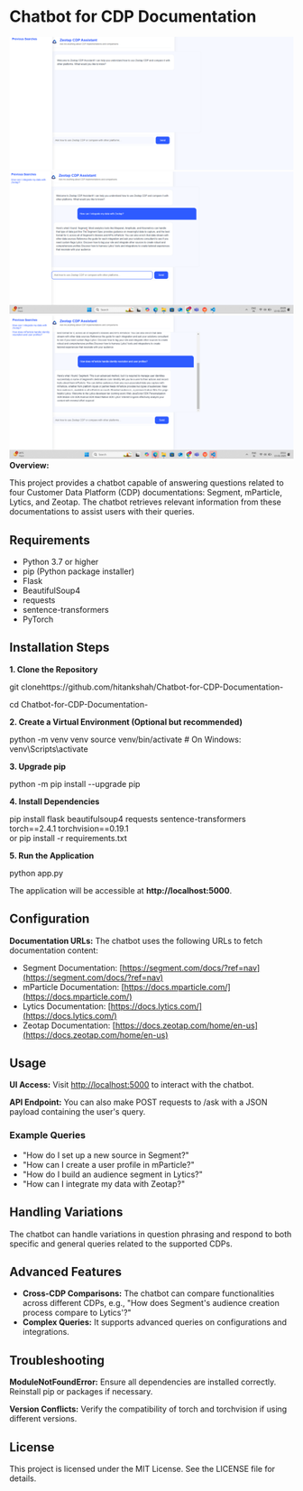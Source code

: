 Chatbot for CDP Documentation
=============================
![CDP Chatbot Screenshot](images/image.png)
![CDP Chatbot Screenshot 1](images/screenshort1.png)
![CDP Chatbot Screenshot 2](images/ss2.png)
**Overview:**

This project provides a chatbot capable of answering questions related to four Customer Data Platform (CDP) documentations: Segment, mParticle, Lytics, and Zeotap. The chatbot retrieves relevant information from these documentations to assist users with their queries.

Requirements
------------

*   Python 3.7 or higher
*   pip (Python package installer)
*   Flask
*   BeautifulSoup4
*   requests
*   sentence-transformers
*   PyTorch

Installation Steps
------------------

**1\. Clone the Repository**

git clonehttps://github.com/hitankshah/Chatbot-for-CDP-Documentation-


cd Chatbot-for-CDP-Documentation-
    

**2\. Create a Virtual Environment (Optional but recommended)**

python -m venv venv
source venv/bin/activate   # On Windows: venv\\Scripts\\activate
    

**3\. Upgrade pip**

python -m pip install --upgrade pip
    

**4\. Install Dependencies**

pip install flask beautifulsoup4 requests sentence-transformers torch==2.4.1 torchvision==0.19.1  
or 
pip install -r requirements.txt

**5\. Run the Application**

python app.py
    

The application will be accessible at **http://localhost:5000**.

Configuration
-------------

**Documentation URLs:** The chatbot uses the following URLs to fetch documentation content:

*   Segment Documentation: [https://segment.com/docs/?ref=nav](https://segment.com/docs/?ref=nav)
*   mParticle Documentation: [https://docs.mparticle.com/](https://docs.mparticle.com/)
*   Lytics Documentation: [https://docs.lytics.com/](https://docs.lytics.com/)
*   Zeotap Documentation: [https://docs.zeotap.com/home/en-us](https://docs.zeotap.com/home/en-us)

Usage
-----

**UI Access:** Visit [http://localhost:5000](http://localhost:5000) to interact with the chatbot.

**API Endpoint:** You can also make POST requests to /ask with a JSON payload containing the user's query.

### Example Queries

*   "How do I set up a new source in Segment?"
*   "How can I create a user profile in mParticle?"
*   "How do I build an audience segment in Lytics?"
*   "How can I integrate my data with Zeotap?"

Handling Variations
-------------------

The chatbot can handle variations in question phrasing and respond to both specific and general queries related to the supported CDPs.

Advanced Features
-----------------

*   **Cross-CDP Comparisons:** The chatbot can compare functionalities across different CDPs, e.g., "How does Segment's audience creation process compare to Lytics'?"
*   **Complex Queries:** It supports advanced queries on configurations and integrations.

Troubleshooting
---------------

**ModuleNotFoundError:** Ensure all dependencies are installed correctly. Reinstall pip or packages if necessary.

**Version Conflicts:** Verify the compatibility of torch and torchvision if using different versions.

License
-------

This project is licensed under the MIT License. See the LICENSE file for details.
